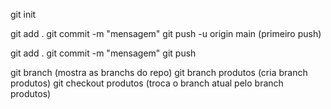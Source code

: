 git init

git add .
git commit -m "mensagem"
git push -u origin main (primeiro push)

git add .
git commit -m "mensagem"
git push

git branch (mostra as branchs do repo)
git branch produtos (cria branch produtos)
git checkout produtos (troca o branch atual pelo branch produtos)
